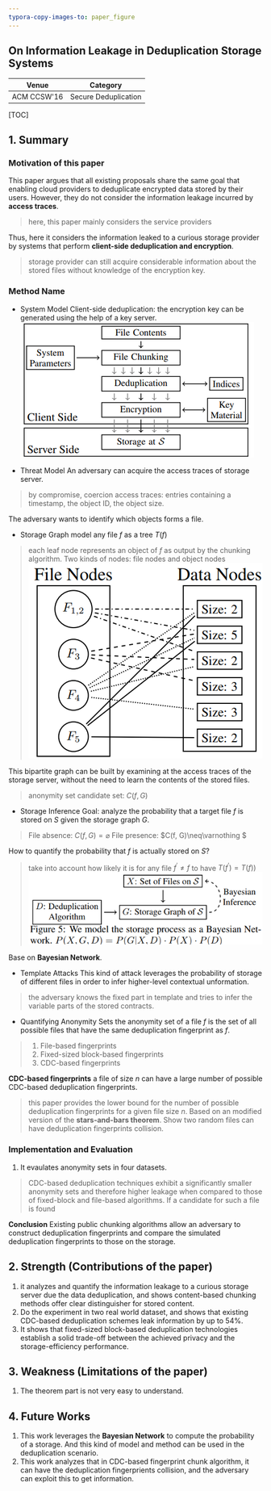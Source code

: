 ```yaml
---
typora-copy-images-to: paper_figure
---
```

On Information Leakage in Deduplication Storage Systems
------------------------------------------
|    Venue    |       Category       |
| :---------: | :------------------: |
| ACM CCSW'16 | Secure Deduplication |
[TOC]

## 1. Summary
### Motivation of this paper
This paper argues that all existing proposals share the same goal that enabling cloud providers to deduplicate encrypted data stored by their users. However, they do not consider the information leakage incurred by **access traces**.
> here, this paper mainly considers the service providers

Thus, here it considers the information leaked to a curious storage provider by systems that perform **client-side deduplication and encryption**.
> storage provider can still acquire considerable information about the stored files without knowledge of the encryption key. 

### Method Name
- System Model
Client-side deduplication: the encryption key can be generated using the help of a key server.
![1558494722437](paper_figure/1558494722437.png)

- Threat Model
An adversary can acquire the access traces of storage server.
> by compromise, coercion
> access traces: entries containing a timestamp, the object ID, the object size.

The adversary wants to identify which objects forms a file.

- Storage Graph
model any file $f$ as a tree $T(f)$
> each leaf node represents an object of $f$ as output by the chunking algorithm.
> Two kinds of nodes: file nodes and object nodes
![1558513853943](paper_figure/1558513853943.png)


This bipartite graph can be built by examining at the access traces of the storage server, without the need to learn the contents of the stored files.
> anonymity set 
> candidate set: $C(f, G)$

- Storage Inference
Goal: analyze the probability that a target file $f$ is stored on $S$ given the storage graph $G$.
> File absence: $C(f, G) = \varnothing$ 
> File presence: $C(f, G)\neq\varnothing $

How to quantify the probability that $f$ is actually stored on $S$?
> take into account how likely it is for any file $f^{'} \neq f$ to have $T(f^{'}) = T(f))$
> ![1558519202625](paper_figure/1558519202625.png)

Base on **Bayesian Network**.


- Template Attacks
This kind of attack leverages the probability of storage of different files in order to infer higher-level contextual unformation.
> the adversary knows the fixed part in template and tries to infer the variable parts of the stored contracts.

- Quantifying Anonymity Sets
the anonymity set of a file $f$ is the set of all possible files that have the same deduplication fingerprint as $f$.
> 1. File-based fingerprints 
> 2. Fixed-sized block-based fingerprints
> 3. CDC-based fingerprints

**CDC-based fingerprints**
a file  of size $n$ can have a large number of possible CDC-based deduplication fingerprints. 

> this paper provides the lower bound for the number of possible deduplication fingerprints for a given file size $n$.
> Based on an modified version of the **stars-and-bars theorem**.
> Show two random files can have deduplication fingerprints collision.

### Implementation and Evaluation
1. It evaulates anonymity sets in four datasets.
> CDC-based deduplication techniques exhibit a significantly smaller anonymity sets and therefore higher leakage when compared to those of fixed-block and file-based algorithms.
> If a candidate for such a file is found

**Conclusion**
Existing public chunking algorithms allow an adversary to construct deduplication fingerprints and compare the simulated deduplication fingerprints to those on the storage.

## 2. Strength (Contributions of the paper)
1. it analyzes and quantify the information leakage to a curious storage server due the data deduplication, and shows content-based chunking methods offer clear distinguisher for stored content.
2. Do the experiment in two real world dataset, and shows that existing CDC-based deduplication schemes leak information by up to 54%.
3. It shows that fixed-sized block-based deduplication technologies establish a solid trade-off between the achieved privacy and the storage-efficiency performance.
## 3. Weakness (Limitations of the paper)
1. The theorem part is not very easy to understand. 
## 4. Future Works
1. This work leverages the **Bayesian Network** to compute the probability of a storage. And this kind of model and method can be used in the deduplication scenario.
2. This work analyzes that in CDC-based fingerprint chunk algorithm, it can have the deduplication fingerprients collision, and the adversary can exploit this to get information.